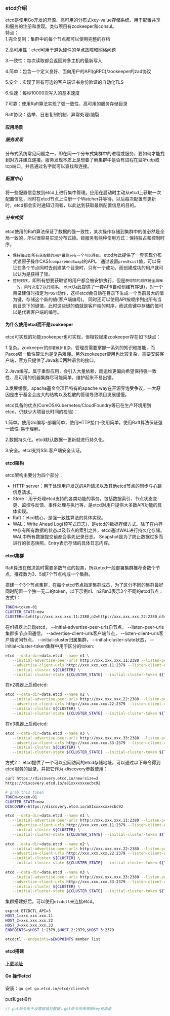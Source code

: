 ### etcd介绍
etcd是使用Go开发的开源、高可用的分布式key-value存储系统，用于配置共享和服务的注册和发现。类似项目有zookeeper和consul。</br>
特点：</br>
1.完全复制：集群中的每个节点都可以使用完整的存档

2.高可用性：etcd可用于避免硬件的单点故障和网格问题

3.一致性：每次读取都会返回跨多主机的最新写入

4.简单：包含一个定义良好、面向用户的API(gRPC)/zookeeper的zad协议

5.安全：实现了带有可选的客户端证书身份验证的自动化TLS

6.快速：每秒10000次写入的基本速度

7.可靠：使用Raft算法实现了强一致性、高可用的服务存储目录

Raft协议：选举、日志复制机制、异常处理/脑裂

#### 应用场景
##### 服务发现
分布式系统常见问题之一，即在同一个分布式集群中的进程或服务，要如何才能找到对方并建立连接。服务发现本质上是想要了解集群中是否有进程在监听udp或tcp端口，并且通过名字就可以查找和连接。
##### 配置中心
将一些配置信息放到etcd上进行集中管理。应用在启动时主动从etcd上获取一次配置信息，同时在etcd节点上注册一个Watcher并等待，以后每次配置有更新时，etcd都会实时通知订阅者，以此达到获取最新配置信息的目的。
##### 分布式锁
etcd使用的Raft算法保证了数据的强一致性，某次操作存储到集群中的值必然是全局一致的，所以很容易实现分布式锁。锁服务有两种使用方式：保持独占和控制时序。
  + `保持独占即所有获取锁的用户最终只有一个可以得到`。etcd为此提供了一套实现分布式锁原子操作CAS(`compareAndSwap`)的API。
通过设置`prevExist`值，可以保证在多个节点同时去创建某个目录时，只有一个成功，而创建成功的用户就可以认为是获得了锁。
  + `控制时序`，即所有想要获取锁的用户都会被安排执行，但是`获得锁的顺序是全局唯一的，同时决定了执行顺序`。
etcd为此提供了一套API(自动创建有序键)，对一个目录建值时指定为`POST`动作，这样etcd会自动在目录下生成一个当前最大的值为键，存储这个新的值(客户端编号)。
同时还可以使用API按顺序列出所有当前目录下的键值，此时这些键的值就是客户端的时序，而这些键中存储的值可以是代表客户端的编号。

#### 为什么使用etcd而不是zookeeper
etcd可实现的功能zookeeper也可实现，但相较起来zookeeper存在如下缺点：

1.复杂。zookeeper的`部署维护复杂`，管理员需要掌握一系列的知识和技能，而Paxos强一致性算法也是复杂难懂。另外zookeeper使用也比较复杂，需要安装客户端，官方只提供了Java和C两种语言的接口。

2.Java编写。属于重型应用，会引入大量依赖，而运维更偏向希望保持强一致性、高可用的机器集群尽可能简单，维护起来不易出错。

3.发展缓慢。apache基金会项目特有的apache way在开源界饱受争议，一大原因是由于基金会庞大的结构以及松散的管理导致项目发展缓慢。

etcd具备的优点(CoreOS/Kubernetes/CloudFoundry等已在生产环境用到etcd，仍缺少大项目长时间的检验)：

1.简单。使用Go编写-部署简单，使用HTTP接口-使用简单，使用Raft算法保证强一致性-易于理解。

2.数据持久化。etcd默认数据一更新就进行持久化。

3.安全。etcd支持SSL客户端安全认证。

#### etcd架构
etcd架构主要分为四个部分：
  + HTTP server：用于处理用户发送的API请求以及其他etcd节点的同步与心跳信息请求。
  + Store：用于处理etcd支持的各类功能的事务，包括数据索引、节点状态变更、监控与反馈、事件处理与执行等，是etcd对用户提供大多数API功能的具体实现。
  + Raft：etcd核心，是强一致性算法的具体实现。
  + WAL：Write Ahead Log(预写式日志)，是etcd的数据存储方式。除了在内存中存有所有数据的状态以及节点的索引之外，etcd通过WAL进行持久化存储。WAL中所有数据提交前都会事先记录日志。
Snapshot是为了防止数据过多而进行的状态快照，Entry表示存储的具体日志内容。

#### etcd集群
Raft算法在做决策时需要多数节点的投票，所以etcd一般部署集群推荐奇数个节点，推荐数为3、5或7个节点构成一个集群。

搭建一个3个节点集群，在每个etcd节点指定集群成员，为了区分不同的集群最好同时配置一个独一无二的token，以下示例n1、n2和n3表示3个不同的etcd节点：
方式1：
```bash
TOKEN=token-01
CLUSTER_STATE=new
CLUSTER=n1=http://xxx.xxx.xxx.11:2380,n2=http://xxx.xxx.xxx.22:2380,n3=http://xxx.xxx.xxx.33:2380
```
在n1机器上启动etcd，
--initial-advertise-peer-urls自节点，
--listen-peer-urls集群多节点间通信，
--advertise-client-urls客户端节点，
--listen-client-urls客户端访问节点，
--initial-cluster归属集群，
--initial-cluster-state状态，
--initial-cluster-token集群中用于区分的token:
```bash
etcd --data-dir=data.etcd --name n1 \
   --initial-advertise-peer-urls http://xxx.xxx.xxx.11:2380 --listen-peer-urls http://xxx.xxx.xxx.11:2380 \
   --advertise-client-urls http://xxx.xxx.xxx.11:2379 --listen-client-urls http://xxx.xxx.xxx.11:2379 \
   --initial-cluster ${CLUSTER} \
   --initial-cluster-state ${CLUSTER_STATE} --initial-cluster-token ${TOKEN}
```
在n2机器上启动etcd:
```bash
etcd --data-dir=data.etcd --name n2 \
   --initial-advertise-peer-urls http://xxx.xxx.xxx.22:2380 --listen-peer-urls http://xxx.xxx.xxx.22:2380 \
   --advertise-client-urls http://xxx.xxx.xxx.22:2379 --listen-client-urls http://xxx.xxx.xxx.22:2379 \
   --initial-cluster ${CLUSTER} \
   --initial-cluster-state ${CLUSTER_STATE} --initial-cluster-token ${TOKEN}
```
在n3机器上启动etcd:
```bash
etcd --data-dir=data.etcd --name n3 \
   --initial-advertise-peer-urls http://xxx.xxx.xxx.33:2380 --listen-peer-urls http://xxx.xxx.xxx.33:2380 \
   --advertise-client-urls http://xxx.xxx.xxx.33:2379 --listen-client-urls http://xxx.xxx.xxx.33:2379 \
   --initial-cluster ${CLUSTER} \
   --initial-cluster-state ${CLUSTER_STATE} --initial-cluster-token ${TOKEN}
```

方式2：
etcd提供了一个可以公网访问的etcd存储地址，可以通过以下命令得到etcd服务的目录，并把它作为-discovery参数使用：
```bash
curl https://discovery.etcd.io/new?size=3
https://discovery.etcd.io/a81xxxxxxxecbc92

# grab this token
TOKEN=token-01
CLUSTER_STATE=new
DISCOVERY=https://discovery.etcd.io/a81xxxxxxxecbc92

etcd --data-dir=data.etcd --name n1 \
   --initial-advertise-peer-urls http://xxx.xxx.xxx.11:2380 --listen-peer-urls http://xxx.xxx.xxx.11:2380 \
   --advertise-client-urls http://xxx.xxx.xxx.11:2379 --listen-client-urls http://xxx.xxx.xxx.11:2379 \
   --initial-cluster ${CLUSTER} \
   --initial-cluster-state ${CLUSTER_STATE} --initial-cluster-token ${TOKEN}
  
etcd --data-dir=data.etcd --name n2 \
   --initial-advertise-peer-urls http://xxx.xxx.xxx.22:2380 --listen-peer-urls http://xxx.xxx.xxx.22:2380 \
   --advertise-client-urls http://xxx.xxx.xxx.22:2379 --listen-client-urls http://xxx.xxx.xxx.22:2379 \
   --initial-cluster ${CLUSTER} \
   --initial-cluster-state ${CLUSTER_STATE} --initial-cluster-token ${TOKEN}
   
etcd --data-dir=data.etcd --name n3 \
   --initial-advertise-peer-urls http://xxx.xxx.xxx.33:2380 --listen-peer-urls http://xxx.xxx.xxx.33:2380 \
   --advertise-client-urls http://xxx.xxx.xxx.33:2379 --listen-client-urls http://xxx.xxx.xxx.33:2379 \
   --initial-cluster ${CLUSTER} \
   --initial-cluster-state ${CLUSTER_STATE} --initial-cluster-token ${TOKEN}
```

集群搭建好后，可以使用`etcdctl`来连接etcd。
```bash
exprot ETCDCTL_API=3
HOST_1=xxx.xxx.xxx.11
HOST_2=xxx.xxx.xxx.22
HOST_3=xxx.xxx.xxx.33
ENDPOINTS=$HOST_1:2379,$HOST_2:2379,$HOST_3:2379

etcdctl --endpoints=$ENDPOINTS member list
```

#### etcd搭建
[下载地址](https://github.com/etcd-io/etcd/releases)

#### Go 操作etcd
安装：`go get go.etcd.io/etcd/clientv3`

put和get操作
```go
// put命令用于设置键值对数据，get命令用来根据key获取值

```
